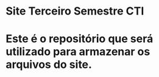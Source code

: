 # Site Terceiro Semestre CTI

Este é o repositório que será utilizado para armazenar os arquivos do site.
=